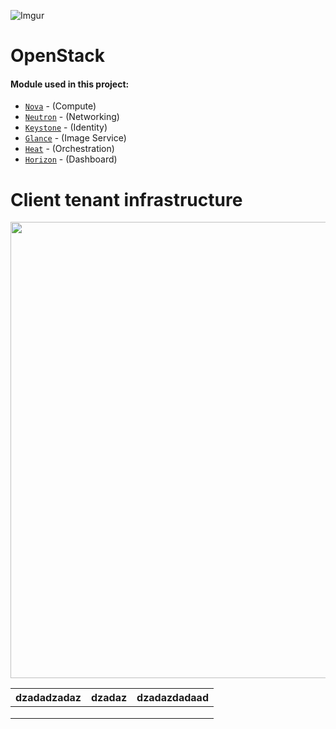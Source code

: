 ![Imgur](https://i.imgur.com/30HoYoj.png)



# OpenStack

#### Module used in this project:


* [`Nova`](https://opendev.org/openstack/puppet-nova/) -  (Compute)
* [`Neutron`](https://opendev.org/openstack/puppet-neutron/) - (Networking)
* [`Keystone`](https://opendev.org/openstack/puppet-keystone/) - (Identity)
* [`Glance`](https://opendev.org/openstack/puppet-glance/) - (Image Service)
* [`Heat`](https://opendev.org/openstack/puppet-heat/) - (Orchestration)
* [`Horizon`](https://opendev.org/openstack/puppet-horizon/) - (Dashboard)



# Client tenant infrastructure



<div align="center"><img src="https://imgur.com/wpuuXzH.png" width="700" height="730"></div>







| dzadadzadaz | dzadaz | dzadazdadaad |
| :---------- | ------ | ------------ |
|             |        |              |
|             |        |              |
|             |        |              |
